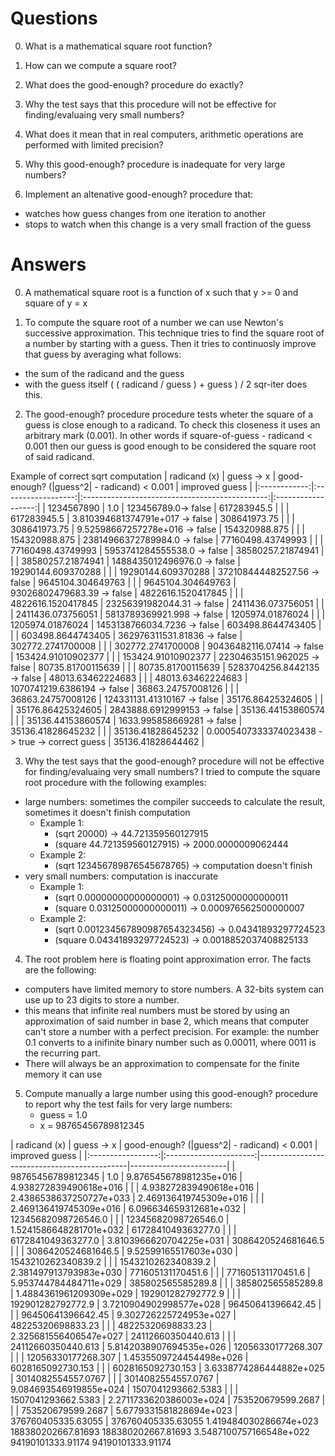 # Questions
0. What is a mathematical square root function?

1. How can we compute a square root?

2. What does the good-enough? procedure do exactly?

3. Why the test says that this procedure will not be effective 
for finding/evaluaing very small numbers? 

4. What does it mean that in real computers, arithmetic operations 
are performed with limited precision? 

5. Why this good-enough? procedure is inadequate for very large numbers?

6. Implement an altenative good-enough? procedure that:
  - watches how guess changes from one iteration to another
  - stops to watch when this change is a very small fraction of the guess

# Answers
0. A mathematical square root is a function of x such that y >= 0 and square of y = x

1. To compute the square root of a number we can use Newton's successive approximation. This technique tries to find the square root of a number by starting with a guess. Then it tries to continuosly improve that guess by averaging what follows:
  - the sum of the radicand and the guess
  - with the guess itself
( ( radicand / guess ) + guess ) / 2 
sqr-iter does this.

2. The good-enough? procedure procedure tests wheter the square of a guess is close enough to a radicand. To check this closeness it uses an arbitrary mark (0.001). In other words if square-of-guess - radicand < 0.001 then our guess is good enough to be considered the square root of said radicand.

Example of correct sqrt computation
| radicand (x) |     guess -> x     | good-enough? (|guess^2| - radicand) < 0.001    | improved guess     |
|:------------:|:------------------:|:----------------------------------------------:|:------------------:|
| 1234567890   | 1.0                | 123456789.0-> false                            | 617283945.5        |
|              | 617283945.5        | 3.810394681374791e+017 -> false                | 308641973.75       |
|              | 308641973.75       | 9.52598667257278e+016 -> false                 | 154320988.875      |
|              | 154320988.875      | 23814966372789984.0 -> false                   | 77160498.43749993  |
|              | 77160498.43749993  | 5953741284555538.0 -> false                    | 38580257.21874941  |
|              | 38580257.21874941  | 1488435012496976.0 -> false                    | 19290144.609370288 |
|              | 19290144.609370288 | 372108444482527.56 -> false                    | 9645104.304649763  |
|              | 9645104.304649763  | 93026802479683.39 -> false                     | 4822616.1520417845 |
|              | 4822616.1520417845 | 23256391982044.31 -> false                     | 2411436.073756051  |
|              | 2411436.073756051  | 5813789369921.998 -> false                     | 1205974.01876024   |
|              | 1205974.01876024   | 1453138766034.7236 -> false                    | 603498.8644743405  |
|              | 603498.8644743405  | 362976311531.81836 -> false                    | 302772.2741700008  |
|              | 302772.2741700008  | 90436482116.07414 -> false                     | 153424.91010902377 |
|              | 153424.91010902377 | 22304635151.962025 -> false                    | 80735.81700115639  |
|              | 80735.81700115639  | 5283704256.8442135 -> false                    | 48013.63462224683  |
|              | 48013.63462224683  | 1070741219.6386194 -> false                    | 36863.24757008126  |
|              | 36863.24757008126  | 124331131.41310167 -> false                    | 35176.86425324605  |
|              | 35176.86425324605  | 2843888.6912999153 -> false                    | 35136.44153860574  |
|              | 35136.44153860574  | 1633.995858669281 -> false                     | 35136.41828645232  |
|              | 35136.41828645232  | 0.0005407333374023438 -> true -> correct guess | 35136.41828644462  |


3. Why the test says that the good-enough? procedure will not be effective for finding/evaluaing very small numbers?
I tried to compute the square root procedure with the following examples:
  - large numbers: sometimes the compiler succeeds to calculate the result, sometimes it doesn't finish computation
    * Example 1:
      * (sqrt 20000) -> 44.721359560127915 
      * (square 44.721359560127915) -> 2000.0000009062444
    * Example 2:
      * (sqrt 123456789876545678765) -> computation doesn't finish
  - very small numbers: computation is inaccurate
    * Example 1:
      * (sqrt 0.00000000000000001) -> 0.03125000000000011
      * (square 0.03125000000000011) -> 0.000976562500000007
    * Example 2:
      * (sqrt 0.001234567890987654323456) -> 0.04341893297724523
      * (square 0.04341893297724523) -> 0.0018852037408825133 

4. The root problem here is floating point approximation error. The facts are the following:
  - computers have limited memory to store numbers. A 32-bits system can use up to 23 digits to store a number. 
  - this means that infinite real numbers must be stored by using an approximation of said number in base 2, which means that computer can't store a number with a perfect precision. For example: the number 0.1 converts to a inifinite binary number such as 0.00011, where 0011 is the recurring part.
  - There will always be an approximation to compensate for the finite memory it can use

5. Compute manually a large number using this good-enough? procedure to report why the test fails for very large numbers:
   * guess = 1.0
   * x = 98765456789812345

|    radicand (x)   |       guess -> x       | good-enough? (|guess^2| - radicand) < 0.001 | improved guess         |
|:-----------------:|:----------------------:|---------------------------------------------|------------------------|
| 98765456789812345 |          1.0           | 9.876545678981235e+016                      | 4.938272839490618e+016 |
|                   | 4.938272839490618e+016 | 2.4386538637250727e+033                     | 2.469136419745309e+016 |
|                   | 2.469136419745309e+016 | 6.096634659312681e+032                      | 12345682098726546.0    |
|                   | 12345682098726546.0    | 1.5241586648281701e+032                     | 6172841049363277.0     |
|                   | 6172841049363277.0     | 3.8103966620704225e+031                     | 3086420524681646.5     |
|                   | 3086420524681646.5     | 9.52599165517603e+030                       | 1543210262340839.2     |
|                   | 1543210262340839.2     | 2.381497913793983e+030                      | 771605131170451.6      |
|                   | 771605131170451.6      | 5.953744784484711e+029                      | 385802565585289.8      |
|                   | 385802565585289.8      | 1.4884361961209309e+029                     | 192901282792772.9      |
|                   | 192901282792772.9      | 3.7210904902998577e+028                     | 96450641396642.45      |
|                   | 96450641396642.45      | 9.302726225724953e+027                      | 48225320698833.23      |
|                   | 48225320698833.23      | 2.325681556406547e+027                      | 24112660350440.613     |
|                   | 24112660350440.613     | 5.8142038907694535e+026                     | 12056330177268.307     |
|                   | 12056330177268.307     | 1.4535509724454498e+026                     | 6028165092730.153      |
|                   | 6028165092730.153      | 3.6338774286444882e+025                     | 3014082554557.0767     |
|                   | 3014082554557.0767     | 9.084693546919855e+024                      | 1507041293662.5383     |
|                   | 1507041293662.5383     | 2.2711733620386003e+024                     | 753520679599.2687      |
|                   | 753520679599.2687      | 5.6779331581828694e+023                     | 376760405335.63055     |
                      376760405335.63055       1.419484030286674e+023                        188380202667.81693
                      188380202667.81693       3.5487100757166548e+022                       94190101333.91174
                      94190101333.91174